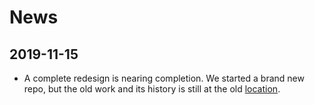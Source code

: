 # News

## 2019-11-15 ###

*   A complete redesign is nearing completion.
    We started a brand new repo, but the old work and its history is still
    at the old [location]({{docSiteOrig}}).
